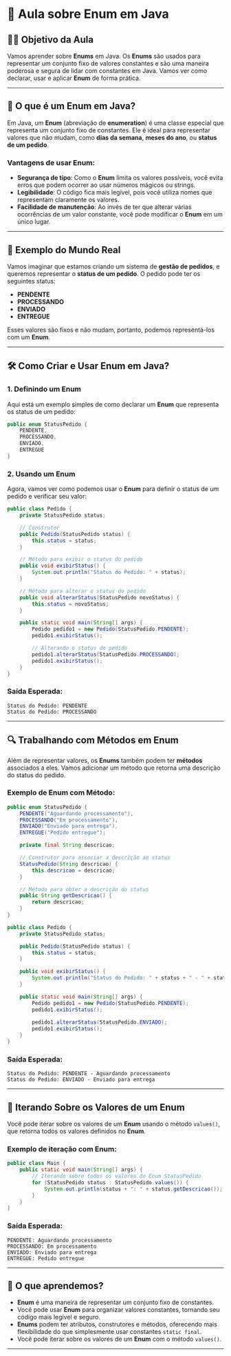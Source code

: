 
# 🔰 Aula sobre Enum em Java

## 👨‍🏫 Objetivo da Aula

Vamos aprender sobre **Enums** em Java. Os **Enums** são usados para representar um conjunto fixo de valores constantes e são uma maneira poderosa e segura de lidar com constantes em Java. Vamos ver como declarar, usar e aplicar **Enum** de forma prática.

---

## 📌 O que é um Enum em Java?

Em Java, um **Enum** (abreviação de **enumeration**) é uma classe especial que representa um conjunto fixo de constantes. Ele é ideal para representar valores que não mudam, como **dias da semana**, **meses do ano**, ou **status de um pedido**.

### Vantagens de usar Enum:
- **Segurança de tipo**: Como o **Enum** limita os valores possíveis, você evita erros que podem ocorrer ao usar números mágicos ou strings.
- **Legibilidade**: O código fica mais legível, pois você utiliza nomes que representam claramente os valores.
- **Facilidade de manutenção**: Ao invés de ter que alterar várias ocorrências de um valor constante, você pode modificar o **Enum** em um único lugar.

---

## 🧠 Exemplo do Mundo Real

Vamos imaginar que estamos criando um sistema de **gestão de pedidos**, e queremos representar o **status de um pedido**. O pedido pode ter os seguintes status:

- **PENDENTE**
- **PROCESSANDO**
- **ENVIADO**
- **ENTREGUE**

Esses valores são fixos e não mudam, portanto, podemos representá-los com um **Enum**.

---

## 🛠️ Como Criar e Usar Enum em Java?

### 1. Definindo um Enum

Aqui está um exemplo simples de como declarar um **Enum** que representa os status de um pedido:

```java
public enum StatusPedido {
    PENDENTE,
    PROCESSANDO,
    ENVIADO,
    ENTREGUE
}
```

### 2. Usando um Enum

Agora, vamos ver como podemos usar o **Enum** para definir o status de um pedido e verificar seu valor:

```java
public class Pedido {
    private StatusPedido status;

    // Construtor
    public Pedido(StatusPedido status) {
        this.status = status;
    }

    // Método para exibir o status do pedido
    public void exibirStatus() {
        System.out.println("Status do Pedido: " + status);
    }

    // Método para alterar o status do pedido
    public void alterarStatus(StatusPedido novoStatus) {
        this.status = novoStatus;
    }

    public static void main(String[] args) {
        Pedido pedido1 = new Pedido(StatusPedido.PENDENTE);
        pedido1.exibirStatus();

        // Alterando o status do pedido
        pedido1.alterarStatus(StatusPedido.PROCESSANDO);
        pedido1.exibirStatus();
    }
}
```

### Saída Esperada:

```
Status do Pedido: PENDENTE
Status do Pedido: PROCESSANDO
```

---

## 🔍 Trabalhando com Métodos em Enum

Além de representar valores, os **Enums** também podem ter **métodos** associados a eles. Vamos adicionar um método que retorna uma descrição do status do pedido.

### Exemplo de Enum com Método:

```java
public enum StatusPedido {
    PENDENTE("Aguardando processamento"),
    PROCESSANDO("Em processamento"),
    ENVIADO("Enviado para entrega"),
    ENTREGUE("Pedido entregue");

    private final String descricao;

    // Construtor para associar a descrição ao status
    StatusPedido(String descricao) {
        this.descricao = descricao;
    }

    // Método para obter a descrição do status
    public String getDescricao() {
        return descricao;
    }
}

public class Pedido {
    private StatusPedido status;

    public Pedido(StatusPedido status) {
        this.status = status;
    }

    public void exibirStatus() {
        System.out.println("Status do Pedido: " + status + " - " + status.getDescricao());
    }

    public static void main(String[] args) {
        Pedido pedido1 = new Pedido(StatusPedido.PENDENTE);
        pedido1.exibirStatus();
        
        pedido1.alterarStatus(StatusPedido.ENVIADO);
        pedido1.exibirStatus();
    }
}
```

### Saída Esperada:

```
Status do Pedido: PENDENTE - Aguardando processamento
Status do Pedido: ENVIADO - Enviado para entrega
```

---

## 🔄 Iterando Sobre os Valores de um Enum

Você pode iterar sobre os valores de um **Enum** usando o método `values()`, que retorna todos os valores definidos no **Enum**.

### Exemplo de iteração com Enum:

```java
public class Main {
    public static void main(String[] args) {
        // Iterando sobre todos os valores do Enum StatusPedido
        for (StatusPedido status : StatusPedido.values()) {
            System.out.println(status + ": " + status.getDescricao());
        }
    }
}
```

### Saída Esperada:

```
PENDENTE: Aguardando processamento
PROCESSANDO: Em processamento
ENVIADO: Enviado para entrega
ENTREGUE: Pedido entregue
```

---

## 📘 O que aprendemos?

- **Enum** é uma maneira de representar um conjunto fixo de constantes.
- Você pode usar **Enum** para organizar valores constantes, tornando seu código mais legível e seguro.
- **Enums** podem ter atributos, construtores e métodos, oferecendo mais flexibilidade do que simplesmente usar constantes `static final`.
- Você pode iterar sobre os valores de um **Enum** com o método `values()`.

---

